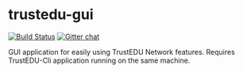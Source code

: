 # trustedu-gui
[![Build Status](https://travis-ci.org/TrustEDU/trustedu-gui.svg?branch=master)](https://travis-ci.org/TrustEDU/trustedu-gui)  [![Gitter chat](https://badges.gitter.im/TrustEDU/gitter.png)](https://gitter.im/TrustEDU/Developers)

GUI application for easily using TrustEDU Network features. Requires TrustEDU-Cli application running on the same machine.
